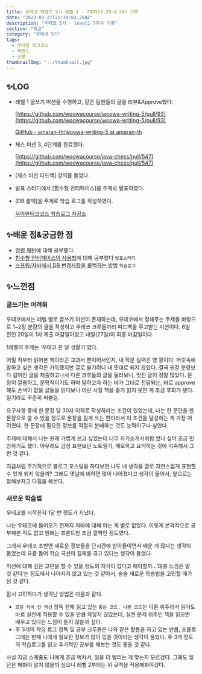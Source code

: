 ```yaml
---
title: 우테코 백엔드 5기 레벨 1 - 7주차(3.20~3.24) 기록
date: "2023-03-27T21:39:03.284Z"
description: "우테코 5기 - level1 7주차 기록"
section: "회고" 
category: "우테코 5기"
tags:
  - 우아한 테크코스
  - 백엔드
  - 근황
thumbnailImg: "../thumbnail.jpg"
---
```


## ✨LOG

- 레벨 1 글쓰기 미션을 수행하고, 같은 팀원들의 글을 리뷰&Approve했다.

  [https://github.com/woowacourse/woowa-writing-5/pull/93](https://github.com/woowacourse/woowa-writing-5/pull/93)

  [GitHub - amaran-th/woowa-writing-5 at amaran-th](https://github.com/amaran-th/woowa-writing-5/tree/amaran-th)

- 체스 미션 3, 4단계를 완료했다.

  [https://github.com/woowacourse/java-chess/pull/547](https://github.com/woowacourse/java-chess/pull/547)

- [체스 미션 피드백] 강의를 들었다.
- 발표 스터디에서 [함수형 인터페이스]를 주제로 발표하였다.
- [DB 롤백]을 주제로 학습 로그를 작성하였다.

  [우아한테크코스 학습로그 저장소](https://prolog.techcourse.co.kr/studylogs/2952)

## ✨배운 점&궁금한 점

- [명령 패턴](<https://amaran-th.github.io/%EB%94%94%EC%9E%90%EC%9D%B8%20%ED%8C%A8%ED%84%B4/[%EB%94%94%EC%9E%90%EC%9D%B8%20%ED%8C%A8%ED%84%B4]%20Command%20Pattern(%EB%AA%85%EB%A0%B9%20%ED%8C%A8%ED%84%B4)/>)에 대해 공부했다.
- [함수형 인터페이스의 사용법](<https://amaran-th.github.io/Java/[Java]%20%ED%95%A8%EC%88%98%ED%98%95%20%EC%9D%B8%ED%84%B0%ED%8E%98%EC%9D%B4%EC%8A%A4(Functional%20Interface)/>)에 대해 공부했다 `발표스터디`
- [스프링/자바에서 DB 변경사항을 롤백하는 방법](https://amaran-th.github.io/Java/[Java]%20DB%20%EB%B3%80%EA%B2%BD%EC%82%AC%ED%95%AD%20%EB%A1%A4%EB%B0%B1%ED%95%98%EA%B8%B0/) `학습로그`

## ✨느낀점

### 글쓰기는 어려워

우테코에서는 레벨 별로 글쓰기 미션이 존재하는데, 우테코에서 정해주는 주제를 바탕으로 1~2장 분량의 글을 작성하고 우테코 크루들끼리 피드백을 주고받는 미션이다. 6일 전인 20일이 1차 제출 마감일이었고 내일(27일)이 최종 마감일이다.

1레벨의 주제는 ‘우테코 한 달 생활기’였다.

어릴 적부터 읽어본 책이라곤 교과서 뿐이어서인지, 내 작문 실력은 영 꽝이다. 머릿속에 말하고 싶은 생각은 가득했지만 글로 옮기려니 내 뜻대로 되지 않았다. 결국 권장 분량보다 길어진 글을 제출하고나서 다른 크루들의 글을 둘러보니, 멋진 글이 정말 많았다. 문장이 깔끔하고, 문학적이기도 하며 말하고자 하는 바가 그대로 전달되는, 바로 approve해도 손색이 없을 글들을 읽다보니 어린 시절 책을 즐겨 읽지 못한 게 조금 후회가 됐다. 일기라도 꾸준히 써볼걸.

요구사항 중에 한 문장 당 30자 이하로 작성하라는 조건이 있었는데, 나는 한 문단을 한 문장으로 쓸 수 있을 정도로 문장을 길게 쓰는 편이라서 이 조건을 달성하는 게 가장 어려웠다. 한 문장에 필요한 정보를 적절히 분배하는 것도 능력이구나 싶었다.

주제에 대해서 나는 원래 가볍게 쓰고 싶었는데 너무 자기소개서처럼 썼나 싶어 조금 민망하기도 했다. 아무래도 감정 표현보단 노트필기, 메모하고 요약하는 것에 익숙해서 그런 것 같다.

지금처럼 주기적으로 블로그 포스팅을 하다보면 나도 내 생각을 글로 자연스럽게 표현할 수 있게 되지 않을까? 그래도 옛날에 비하면 많이 나아졌다고 생각이 들어서, 앞으로는 잘해보자고 다짐을 해본다.

### 새로운 학습법

우테코를 시작한지 1달 반 정도가 지났다.

나는 우테코에 들어오기 전까지 자바에 대해 아는 게 별로 없었다. 이렇게 본격적으로 공부해본 적도 없고 원래는 프론트만 조금 깔짝인 정도였다.

그래서 우테코 초반엔 새로운 정보들을 단시간에 받아들이면서 배운 게 많다는 생각이 들었는데 요즘 들어 학습 곡선이 침체를 겪고 있다는 생각이 들었다.

미션에 대해 깊은 고민을 할 수 있을 정도의 지식이 없다고 해야할까…’대충 느낌은 알 것 같다’는 정도에서 나아지지 않고 있는 것 같아서, 슬슬 새로운 학습법을 고민할 때가 된 것 같다.

잠시 고민하다가 생각난 방법은 다음과 같다.

- `모던 자바 인 액션` 정독
  현재 읽고 있는 `좋은 코드, 나쁜 코드`는 이론 위주라서 읽어도 바로 실전에 적용할 수 있을 만큼 와닿지 않았는데, 실전 문제 위주인 책을 읽으면 배우고 있다는 느낌이 들지 않을까 싶다.
- 주 3개의 학습 로그 정독 및 공부
  크루들은 나와 같은 활동을 하고 있는 만큼, 프롤로그에는 현재 나에게 필요한 정보가 많이 있을 것이라는 생각이 들었다. 주 3개 정도의 학습로그를 읽고 추가적인 공부를 해보는 것도 좋을 것 같다.

사실 지금 스케줄도 나에게 조금 벅차서, 일을 더 벌리는 게 맞는지 모르겠다. 그래도 일단은 해봐야 알지 않을까 싶으니 레벨 2부터는 위 규칙을 적용해봐야겠다.
